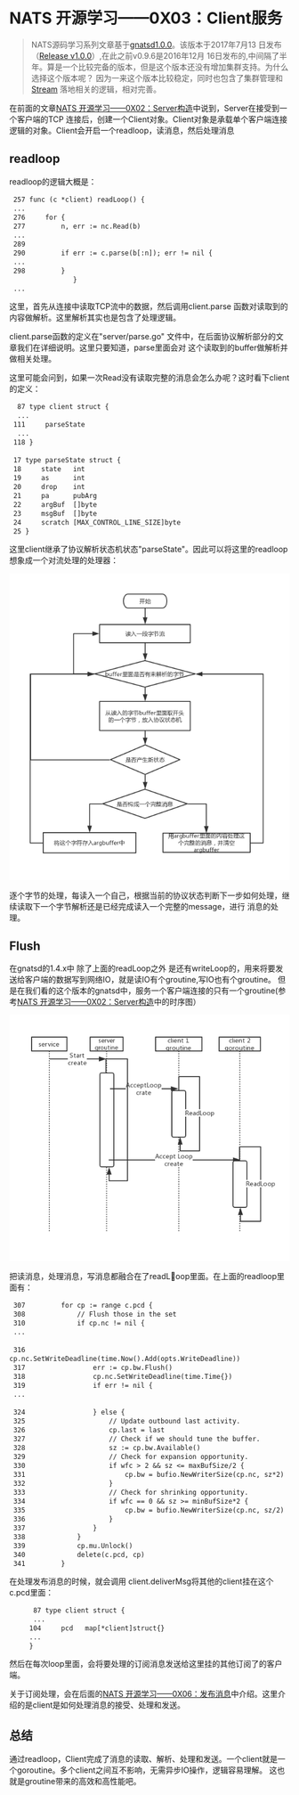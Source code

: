 # NATS 开源学习——0X03：Client服务

> NATS源码学习系列文章基于[gnatsd1.0.0](https://github.com/nats-io/gnatsd/tree/v1.0.0)。该版本于2017年7月13
> 日发布（[Release v1.0.0](https://github.com/nats-io/gnatsd/releases/tag/v1.0.0)）,在此之前v0.9.6是2016年12月
> 16日发布的,中间隔了半年。算是一个比较完备的版本，但是这个版本还没有增加集群支持。为什么选择这个版本呢？
> 因为一来这个版本比较稳定，同时也包含了集群管理和[Stream](https://github.com/nats-io/nats-streaming-server)
> 落地相关的逻辑，相对完善。


在前面的文章[NATS 开源学习——0X02：Server构造](./gnatsd_source_02.md)中说到，Server在接受到一个客户端的TCP
连接后，创建一个Client对象。Client对象是承载单个客户端连接逻辑的对象。Client会开启一个readloop，读消息，然后处理消息

## readloop
readloop的逻辑大概是：

	 257 func (c *client) readLoop() {
	 ...
	 276     for {
	 277         n, err := nc.Read(b)
	 ...
	 289
	 290         if err := c.parse(b[:n]); err != nil {
	 ...
	 298         }  
					}
	 ...				
 
这里，首先从连接中读取TCP流中的数据，然后调用client.parse 函数对读取到的内容做解析。这里解析其实也是包含了处理逻辑。

client.parse函数的定义在"server/parse.go" 文件中，在后面协议解析部分的文章我们在详细说明。这里只要知道，parse里面会对
这个读取到的buffer做解析并做相关处理。

这里可能会问到，如果一次Read没有读取完整的消息会怎么办呢？这时看下client的定义：

	  87 type client struct {
	  ...
	 111     parseState
	  ...
	 118 }

	 17 type parseState struct {
	 18     state   int
	 19     as      int
	 20     drop    int
	 21     pa      pubArg
	 22     argBuf  []byte
	 23     msgBuf  []byte
	 24     scratch [MAX_CONTROL_LINE_SIZE]byte
	 25 }	 

这里client继承了协议解析状态机状态"parseState"。因此可以将这里的readloop想象成一个对流处理的处理器：

![](./images/client_parse.jpg)

逐个字节的处理，每读入一个自己，根据当前的协议状态判断下一步如何处理，继续读取下一个字节解析还是已经完成读入一个完整的message，进行
消息的处理。

## Flush
在gnatsd的1.4.x中 除了上面的readLoop之外
是还有writeLoop的，用来将要发送给客户端的数据写到网络IO，就是读IO有个groutine,写IO也有个groutine。
但是在我们看的这个版本的gnatsd中，服务一个客户端连接的只有一个groutine(参考[NATS 开源学习——0X02：Server构造](./gnatsd_source_02.md)中的时序图）

![](./images/server_timeline.jpg)

把读消息，处理消息，写消息都融合在了readLoop里面。在上面的readloop里面有：

	 307         for cp := range c.pcd {
	 308             // Flush those in the set
	 310             if cp.nc != nil {
	 ...
	 
	 316                 cp.nc.SetWriteDeadline(time.Now().Add(opts.WriteDeadline))
	 317                 err := cp.bw.Flush()
	 318                 cp.nc.SetWriteDeadline(time.Time{})
	 319                 if err != nil {
	 ...
	 					
	 324                 } else {
	 325                     // Update outbound last activity.
	 326                     cp.last = last
	 327                     // Check if we should tune the buffer.
	 328                     sz := cp.bw.Available()
	 329                     // Check for expansion opportunity.
	 330                     if wfc > 2 && sz <= maxBufSize/2 {
	 331                         cp.bw = bufio.NewWriterSize(cp.nc, sz*2)
	 332                     }
	 333                     // Check for shrinking opportunity.
	 334                     if wfc == 0 && sz >= minBufSize*2 {
	 335                         cp.bw = bufio.NewWriterSize(cp.nc, sz/2)
	 336                     }
	 337                 }
	 338             }
	 339             cp.mu.Unlock()
	 340             delete(c.pcd, cp)
	 341         } 
 
 在处理发布消息的时候，就会调用 client.deliverMsg将其他的client挂在这个c.pcd里面：
 
		  87 type client struct {
		  ...
		 104     pcd   map[*client]struct{}
		 ...
		 }

然后在每次loop里面，会将要处理的订阅消息发送给这里挂的其他订阅了的客户端。

关于订阅处理，会在后面的[NATS 开源学习——0X06：发布消息](./gnatsd_source_06.md)中介绍。这里介绍的是client是如何处理消息的接受、处理和发送。

## 总结
通过readloop，Client完成了消息的读取、解析、处理和发送。一个client就是一个goroutine。多个client之间互不影响，无需异步IO操作，逻辑容易理解。
这也就是groutine带来的高效和高性能吧。
